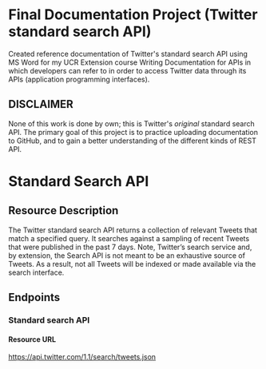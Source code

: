 # Final Documentation Project (Twitter standard search API)
Created reference documentation of Twitter's standard search API using MS Word for my UCR Extension course Writing Documentation for APIs in which developers can refer to in order to access Twitter data through its APIs (application programming interfaces). 

## **DISCLAIMER**
  None of this work is done by own; this is Twitter's *original* standard search API. The primary goal of this project is to practice uploading documentation to GitHub, and to gain a better understanding of the different kinds of REST API.
# Standard Search API
## Resource Description
The Twitter standard search API returns a collection of relevant Tweets that match a specified query. It searches against a sampling of recent Tweets that were published in the past 7 days. Note, Twitter’s search service and, by extension, the Search API is not meant to be an exhaustive source of Tweets. As a result, not all Tweets will be indexed or made available via the search interface.
## Endpoints
### Standard search API
#### Resource URL
https://api.twitter.com/1.1/search/tweets.json
